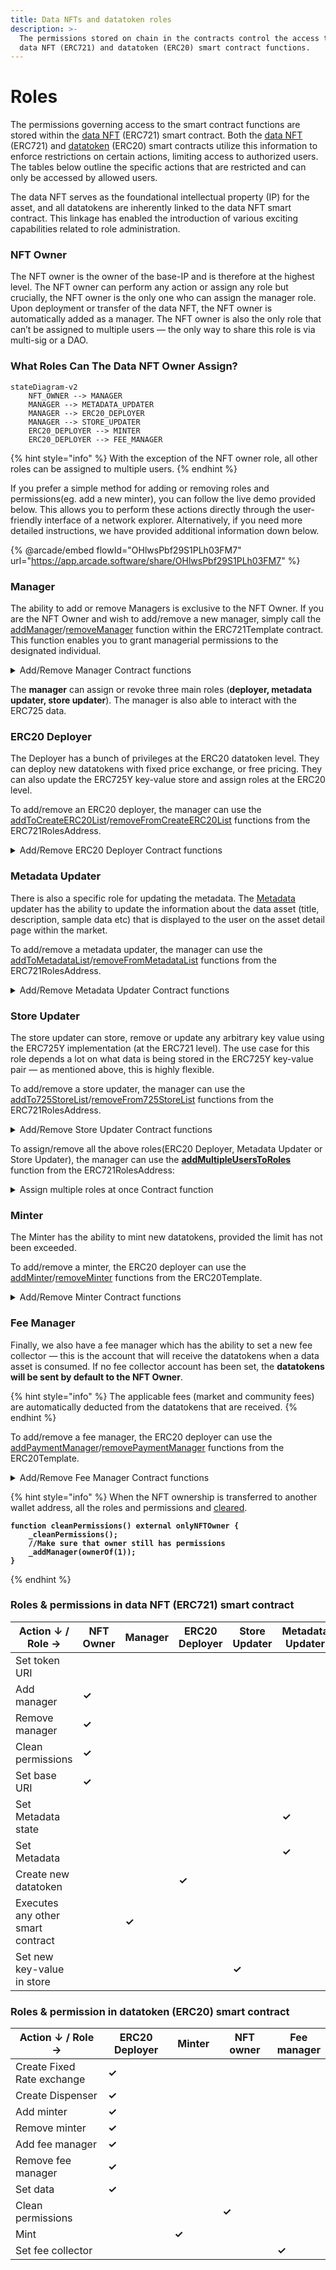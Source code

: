 ```yaml
---
title: Data NFTs and datatoken roles
description: >-
  The permissions stored on chain in the contracts control the access to the
  data NFT (ERC721) and datatoken (ERC20) smart contract functions.
---
```


# Roles

The permissions governing access to the smart contract functions are stored within the [data NFT](data-nfts.md) (ERC721) smart contract. Both the [data NFT](data-nfts.md) (ERC721) and [datatoken](datatokens.md) (ERC20) smart contracts utilize this information to enforce restrictions on certain actions, limiting access to authorized users. The tables below outline the specific actions that are restricted and can only be accessed by allowed users.

The data NFT serves as the foundational intellectual property (IP) for the asset, and all datatokens are inherently linked to the data NFT smart contract. This linkage has enabled the introduction of various exciting capabilities related to role administration.&#x20;

### NFT Owner

The NFT owner is the owner of the base-IP and is therefore at the highest level. The NFT owner can perform any action or assign any role but crucially, the NFT owner is the only one who can assign the manager role. Upon deployment or transfer of the data NFT, the NFT owner is automatically added as a manager. The NFT owner is also the only role that can’t be assigned to multiple users — the only way to share this role is via multi-sig or a DAO.

### What Roles Can The Data NFT Owner Assign?

```mermaid
stateDiagram-v2
    NFT_OWNER --> MANAGER
    MANAGER --> METADATA_UPDATER
    MANAGER --> ERC20_DEPLOYER
    MANAGER --> STORE_UPDATER
    ERC20_DEPLOYER --> MINTER
    ERC20_DEPLOYER --> FEE_MANAGER
```

{% hint style="info" %}
With the exception of the NFT owner role, all other roles can be assigned to multiple users.
{% endhint %}

If you prefer a simple method for adding or removing roles and permissions(eg. add a new minter), you can follow the live demo provided below. This allows you to perform these actions directly through the user-friendly interface of a network explorer. Alternatively, if you need more detailed instructions, we have provided additional information down below.

{% @arcade/embed flowId="OHlwsPbf29S1PLh03FM7" url="https://app.arcade.software/share/OHlwsPbf29S1PLh03FM7" %}

### Manager

The ability to add or remove Managers is exclusive to the NFT Owner. If you are the NFT Owner and wish to add/remove a new manager, simply call the [addManager](https://github.com/oceanprotocol/contracts/blob/9e29194d910f28a4f0ef17ce6dc8a70741f63309/contracts/templates/ERC721Template.sol#L426)/[removeManager](https://github.com/oceanprotocol/contracts/blob/9e29194d910f28a4f0ef17ce6dc8a70741f63309/contracts/templates/ERC721Template.sol#L438) function within the ERC721Template contract. This function enables you to grant managerial permissions to the designated individual.

<details>

<summary>Add/Remove Manager Contract functions</summary>

```solidity
/**
* @dev addManager
*      Only NFT Owner can add a new manager (Roles admin)
*      There can be multiple minters
* @param _managerAddress new manager address
*/

function addManager(address _managerAddress) external onlyNFTOwner {
       _addManager(_managerAddress);
}

/**
* @dev removeManager
*      Only NFT Owner can remove a manager (Roles admin)
*      There can be multiple minters
* @param _managerAddress new manager address
*/
function removeManager(address _managerAddress) external onlyNFTOwner {
        _removeManager(_managerAddress);
}
```

</details>

The **manager** can assign or revoke three main roles (**deployer, metadata updater, store updater**). The manager is also able to interact with the ERC725 data.

### ERC20 Deployer

The Deployer has a bunch of privileges at the ERC20 datatoken level. They can deploy new datatokens with fixed price exchange, or free pricing. They can also update the ERC725Y key-value store and assign roles at the ERC20 level.

To add/remove an ERC20 deployer, the manager can use the [addToCreateERC20List](https://github.com/oceanprotocol/contracts/blob/9e29194d910f28a4f0ef17ce6dc8a70741f63309/contracts/utils/ERC721RolesAddress.sol#L111)/[removeFromCreateERC20List](https://github.com/oceanprotocol/contracts/blob/9e29194d910f28a4f0ef17ce6dc8a70741f63309/contracts/utils/ERC721RolesAddress.sol#L129) functions from the ERC721RolesAddress.

<details>

<summary>Add/Remove ERC20 Deployer Contract functions</summary>

```solidity
/**
* @dev addToCreateERC20List
*      Adds deployERC20 role to an user.
*      It can be called only by a manager
* @param _allowedAddress user address
*/
function addToCreateERC20List(address _allowedAddress) public onlyManager {
    _addToCreateERC20List(_allowedAddress);
}

/**
* @dev removeFromCreateERC20List
*      Removes deployERC20 role from an user.
*      It can be called by a manager or by the same user, if he already has deployERC20 role
* @param _allowedAddress user address
*/
function removeFromCreateERC20List(address _allowedAddress) public {
        if(permissions[msg.sender].manager == true ||
        (msg.sender == _allowedAddress && permissions[msg.sender].deployERC20 == true)
        ){
            Roles storage user = permissions[_allowedAddress];
            user.deployERC20 = false;
            emit RemovedFromCreateERC20List(_allowedAddress,msg.sender,block.timestamp,block.number);
            _SafeRemoveFromAuth(_allowedAddress);
        }
        else{
            revert("ERC721RolesAddress: Not enough permissions to remove from ERC20List");
        }
}
```

</details>

### Metadata Updater

There is also a specific role for updating the metadata. The [Metadata](metadata.md) updater has the ability to update the information about the data asset (title, description, sample data etc) that is displayed to the user on the asset detail page within the market.

To add/remove a metadata updater, the manager can use the [addToMetadataList](https://github.com/oceanprotocol/contracts/blob/9e29194d910f28a4f0ef17ce6dc8a70741f63309/contracts/utils/ERC721RolesAddress.sol#L164)/[removeFromMetadataList](https://github.com/oceanprotocol/contracts/blob/9e29194d910f28a4f0ef17ce6dc8a70741f63309/contracts/utils/ERC721RolesAddress.sol#L183) functions from the ERC721RolesAddress.

<details>

<summary>Add/Remove Metadata Updater Contract functions</summary>

```solidity
/**
* @dev addToMetadataList
*      Adds metadata role to an user.
*      It can be called only by a manager
* @param _allowedAddress user address
*/
function addToMetadataList(address _allowedAddress) public onlyManager {
    _addToMetadataList(_allowedAddress);
}


/**
* @dev removeFromMetadataList
*      Removes metadata role from an user.
*      It can be called by a manager or by the same user, if he already has metadata role
* @param _allowedAddress user address
*/
function removeFromMetadataList(address _allowedAddress) public {
        if(permissions[msg.sender].manager == true ||
        (msg.sender == _allowedAddress && permissions[msg.sender].updateMetadata == true)
        ){
        Roles storage user = permissions[_allowedAddress];
        user.updateMetadata = false;    
        emit RemovedFromMetadataList(_allowedAddress,msg.sender,block.timestamp,block.number);
        _SafeRemoveFromAuth(_allowedAddress);
    }
    else{
        revert("ERC721RolesAddress: Not enough permissions to remove from metadata list");
    }
}
```

</details>

### Store Updater

The store updater can store, remove or update any arbitrary key value using the ERC725Y implementation (at the ERC721 level). The use case for this role depends a lot on what data is being stored in the ERC725Y key-value pair — as mentioned above, this is highly flexible.

To add/remove a store updater, the manager can use the [addTo725StoreList](https://github.com/oceanprotocol/contracts/blob/9e29194d910f28a4f0ef17ce6dc8a70741f63309/contracts/utils/ERC721RolesAddress.sol#L61)/[removeFrom725StoreList](https://github.com/oceanprotocol/contracts/blob/9e29194d910f28a4f0ef17ce6dc8a70741f63309/contracts/utils/ERC721RolesAddress.sol#L76) functions from the ERC721RolesAddress.

<details>

<summary>Add/Remove Store Updater Contract functions</summary>

```solidity
/**
* @dev addTo725StoreList
*      Adds store role to an user.
*      It can be called only by a manager
* @param _allowedAddress user address
*/
function addTo725StoreList(address _allowedAddress) public onlyManager {
        if(_allowedAddress != address(0)){
            Roles storage user = permissions[_allowedAddress];
            user.store = true;
            _pushToAuth(_allowedAddress);
            emit AddedTo725StoreList(_allowedAddress,msg.sender,block.timestamp,block.number);
        }
}

/**
* @dev removeFrom725StoreList
*      Removes store role from an user.
*      It can be called by a manager or by the same user, if he already has store role
* @param _allowedAddress user address
*/
function removeFrom725StoreList(address _allowedAddress) public {
        if(permissions[msg.sender].manager == true ||
        (msg.sender == _allowedAddress && permissions[msg.sender].store == true)
        ){
            Roles storage user = permissions[_allowedAddress];
            user.store = false;
            emit RemovedFrom725StoreList(_allowedAddress,msg.sender,block.timestamp,block.number);
            _SafeRemoveFromAuth(_allowedAddress);
        }
        else{
            revert("ERC721RolesAddress: Not enough permissions to remove from 725StoreList");
        }
}
```

</details>



To assign/remove all the above roles(ERC20 Deployer, Metadata Updater or Store Updater), the manager can use the [**addMultipleUsersToRoles**](https://github.com/oceanprotocol/contracts/blob/9e29194d910f28a4f0ef17ce6dc8a70741f63309/contracts/utils/ERC721RolesAddress.sol#L268) function from the ERC721RolesAddress:

<details>

<summary>Assign multiple roles at once Contract function</summary>

```solidity
/**
* @dev addMultipleUsersToRoles
*      Add multiple users to multiple roles
* @param addresses Array of addresses
* @param roles Array of coresponding roles
*/
function addMultipleUsersToRoles(address[] memory addresses, RolesType[] memory roles) external onlyManager {
		require(addresses.length == roles.length && roles.length>0 && roles.length<50, "Invalid array size");
         uint256 i;
         for(i=0; i<roles.length; i++){
             if(addresses[i] != address(0)){
		Roles storage user = permissions[addresses[i]];
		if(roles[i] == RolesType.Manager) {
		     user.manager = true;
		     emit AddedManager(addresses[i],msg.sender,block.timestamp,block.number);
		}
		if(roles[i] == RolesType.DeployERC20) {
		     user.deployERC20 = true;
		     emit AddedToCreateERC20List(addresses[i],msg.sender,block.timestamp,block.number);
		}
		if(roles[i] == RolesType.UpdateMetadata) {
		      user.updateMetadata = true;
		      emit AddedToMetadataList(addresses[i],msg.sender,block.timestamp,block.number);
		}
		if(roles[i] == RolesType.Store) {
		      user.store = true;
		      emit AddedTo725StoreList(addresses[i],msg.sender,block.timestamp,block.number);
		}
		_pushToAuth(addresses[i]);
              }
         }
}

```

</details>

### Minter

The Minter has the ability to mint new datatokens, provided the limit has not been exceeded.&#x20;

To add/remove a minter, the ERC20 deployer can use the [addMinter](https://github.com/oceanprotocol/contracts/blob/9e29194d910f28a4f0ef17ce6dc8a70741f63309/contracts/templates/ERC20Template.sol#L617)/[removeMinter](https://github.com/oceanprotocol/contracts/blob/9e29194d910f28a4f0ef17ce6dc8a70741f63309/contracts/templates/ERC20Template.sol#L628) functions from the ERC20Template.

<details>

<summary>Add/Remove Minter Contract functions</summary>

```solidity
/**
* @dev addMinter
*      Only ERC20Deployer (at 721 level) can update.
*      There can be multiple minters
* @param _minter new minter address
*/

function addMinter(address _minter) external onlyERC20Deployer {
        _addMinter(_minter);
}

/**
* @dev removeMinter
*      Only ERC20Deployer (at 721 level) can update.
*      There can be multiple minters
* @param _minter minter address to remove
*/

function removeMinter(address _minter) external onlyERC20Deployer {
        _removeMinter(_minter);
}
```

</details>

### Fee Manager

Finally, we also have a fee manager which has the ability to set a new fee collector — this is the account that will receive the datatokens when a data asset is consumed. If no fee collector account has been set, the **datatokens will be sent by default to the NFT Owner**.&#x20;

{% hint style="info" %}
The applicable fees (market and community fees) are automatically deducted from the datatokens that are received.
{% endhint %}

To add/remove a fee manager, the ERC20 deployer can use the [addPaymentManager](https://github.com/oceanprotocol/contracts/blob/9e29194d910f28a4f0ef17ce6dc8a70741f63309/contracts/templates/ERC20Template.sol#L639)/[removePaymentManager](https://github.com/oceanprotocol/contracts/blob/9e29194d910f28a4f0ef17ce6dc8a70741f63309/contracts/templates/ERC20Template.sol#L653) functions from the ERC20Template.

<details>

<summary>Add/Remove Fee Manager Contract functions</summary>

```solidity
/**
* @dev addPaymentManager (can set who's going to collect fee when consuming orders)
*      Only ERC20Deployer (at 721 level) can update.
*      There can be multiple paymentCollectors
* @param _paymentManager new minter address
*/
function addPaymentManager(address _paymentManager) external onlyERC20Deployer
{
        _addPaymentManager(_paymentManager);
}

/**
* @dev removePaymentManager
*      Only ERC20Deployer (at 721 level) can update.
*      There can be multiple paymentManagers
* @param _paymentManager _paymentManager address to remove
*/

function removePaymentManager(address _paymentManager) external onlyERC20Deployer
{
        _removePaymentManager(_paymentManager);
}
```

</details>

{% hint style="info" %}
When the NFT ownership is transferred to another wallet address, all the roles and permissions and [cleared](https://github.com/oceanprotocol/contracts/blob/9e29194d910f28a4f0ef17ce6dc8a70741f63309/contracts/templates/ERC721Template.sol#L511).

<pre class="language-solidity"><code class="lang-solidity"><strong>function cleanPermissions() external onlyNFTOwner {
</strong><strong>    _cleanPermissions();
</strong><strong>    //Make sure that owner still has permissions
</strong><strong>    _addManager(ownerOf(1));
</strong><strong>}   
</strong></code></pre>
{% endhint %}

### Roles & permissions in data NFT (ERC721) smart contract

<table><thead><tr><th width="255">Action ↓ / Role →</th><th width="121">NFT Owner</th><th width="102">Manager</th><th width="163">ERC20 Deployer</th><th width="145">Store Updater</th><th>Metadata Updater</th></tr></thead><tbody><tr><td>Set token URI</td><td></td><td></td><td></td><td></td><td></td></tr><tr><td>Add manager</td><td><strong>✓</strong></td><td></td><td></td><td></td><td></td></tr><tr><td>Remove manager</td><td><strong>✓</strong></td><td></td><td></td><td></td><td></td></tr><tr><td>Clean permissions</td><td><strong>✓</strong></td><td></td><td></td><td></td><td></td></tr><tr><td>Set base URI</td><td><strong>✓</strong></td><td></td><td></td><td></td><td></td></tr><tr><td>Set Metadata state</td><td></td><td></td><td></td><td></td><td><strong>✓</strong></td></tr><tr><td>Set Metadata</td><td></td><td></td><td></td><td></td><td><strong>✓</strong></td></tr><tr><td>Create new datatoken</td><td></td><td></td><td><strong>✓</strong></td><td></td><td></td></tr><tr><td>Executes any other smart contract</td><td></td><td><strong>✓</strong></td><td></td><td></td><td></td></tr><tr><td>Set new key-value in store</td><td></td><td></td><td></td><td><strong>✓</strong></td><td></td></tr></tbody></table>

### Roles & permission in datatoken (ERC20) smart contract

<table><thead><tr><th width="263">Action ↓ / Role →</th><th width="155">ERC20 Deployer</th><th width="93">Minter</th><th width="144">NFT owner</th><th>Fee manager</th></tr></thead><tbody><tr><td>Create Fixed Rate exchange</td><td><strong>✓</strong></td><td></td><td></td><td></td></tr><tr><td>Create Dispenser</td><td><strong>✓</strong></td><td></td><td></td><td></td></tr><tr><td>Add minter</td><td><strong>✓</strong></td><td></td><td></td><td></td></tr><tr><td>Remove minter</td><td><strong>✓</strong></td><td></td><td></td><td></td></tr><tr><td>Add fee manager</td><td><strong>✓</strong></td><td></td><td></td><td></td></tr><tr><td>Remove fee manager</td><td><strong>✓</strong></td><td></td><td></td><td></td></tr><tr><td>Set data</td><td><strong>✓</strong></td><td></td><td></td><td></td></tr><tr><td>Clean permissions</td><td></td><td></td><td><strong>✓</strong></td><td></td></tr><tr><td>Mint</td><td></td><td><strong>✓</strong></td><td></td><td></td></tr><tr><td>Set fee collector</td><td></td><td></td><td></td><td><strong>✓</strong></td></tr></tbody></table>
